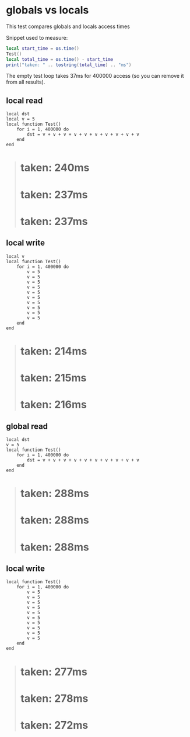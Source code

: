 # globals vs locals

This test compares globals and locals access times

Snippet used to measure:
```lua
local start_time = os.time()
Test()
local total_time = os.time() - start_time
print("taken: " .. tostring(total_time) .. "ms")
```
The empty test loop takes 37ms for 400000 access (so you can remove it from all results).



## local read
```
local dst
local v = 5
local function Test()
	for i = 1, 400000 do
		dst = v + v + v + v + v + v + v + v + v + v
	end
end
```
> #  taken: 240ms
> #  taken: 237ms
> #  taken: 237ms



## local write
```
local v
local function Test()
	for i = 1, 400000 do
		v = 5
		v = 5
		v = 5
		v = 5
		v = 5
		v = 5
		v = 5
		v = 5
		v = 5
		v = 5
	end
end
```
> #  taken: 214ms
> #  taken: 215ms
> #  taken: 216ms



## global read
```
local dst
v = 5
local function Test()
	for i = 1, 400000 do
		dst = v + v + v + v + v + v + v + v + v + v
	end
end
```
> #  taken: 288ms
> #  taken: 288ms
> #  taken: 288ms



## local write
```
local function Test()
	for i = 1, 400000 do
		v = 5
		v = 5
		v = 5
		v = 5
		v = 5
		v = 5
		v = 5
		v = 5
		v = 5
		v = 5
	end
end
```
> #  taken: 277ms
> #  taken: 278ms
> #  taken: 272ms
